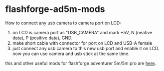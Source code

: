 # flashforge-ad5m-mods

How to connect any usb camera to camera port on LCD:
1) on LCD is camera port as "USB_CAMERA" and mark +5V, N (neative data), P (positive data), GND.
2) make short cable with connector for port on LCD and USB-A female
3) just connect any usb camera to this new usb port and enable it on LCD.
   now you can use camera and usb stick at the same time.
   

this and other useful mods for flashforge adventurer 5m/5m pro are [here](https://github.com/g992/flashforge-ad5m-5mpro-research).
